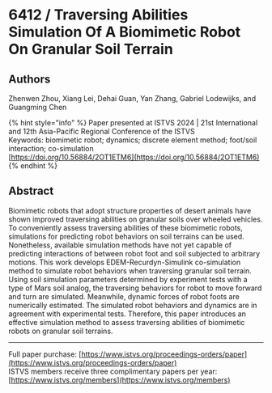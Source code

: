 # 6412 / Traversing Abilities Simulation Of A Biomimetic Robot On Granular Soil Terrain

## Authors
Zhenwen Zhou, Xiang Lei, Dehai Guan, Yan Zhang, Gabriel Lodewijks, and Guangming Chen

{% hint style="info" %}
Paper presented at ISTVS 2024 | 21st International and 12th Asia-Pacific Regional Conference of the ISTVS  
Keywords: biomimetic robot; dynamics; discrete element method; foot/soil interaction; co-simulation  
[https://doi.org/10.56884/2OT1ETM6](https://doi.org/10.56884/2OT1ETM6)  
{% endhint %}

## Abstract
Biomimetic robots that adopt structure properties of desert animals have shown improved traversing abilities on granular soils over wheeled vehicles. To conveniently assess traversing abilities of these biomimetic robots, simulations for predicting robot behaviors on soil terrains can be used. Nonetheless, available simulation methods have not yet capable of predicting interactions of between robot foot and soil subjected to arbitrary motions. This work develops EDEM-Recurdyn-Simulink co-simulation method to simulate robot behaviors when traversing granular soil terrain. Using soil simulation parameters determined by experiment tests with a type of Mars soil analog, the traversing behaviors for robot to move forward and turn are simulated. Meanwhile, dynamic forces of robot foots are numerically estimated. The simulated robot behaviors and dynamics are in agreement with experimental tests. Therefore, this paper introduces an effective simulation method to assess traversing abilities of biomimetic robots on granular soil terrains.

-----  
Full paper purchase: [https://www.istvs.org/proceedings-orders/paper](https://www.istvs.org/proceedings-orders/paper)  
ISTVS members receive three complimentary papers per year: [https://www.istvs.org/members](https://www.istvs.org/members)